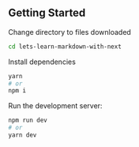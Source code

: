 ## Getting Started

Change directory to files downloaded

```bash
cd lets-learn-markdown-with-next
```

Install dependencies

```bash
yarn
# or
npm i

```

Run the development server:

```bash
npm run dev
# or
yarn dev
```
